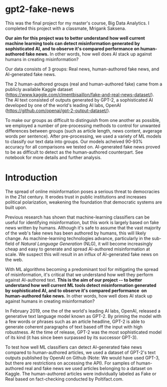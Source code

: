 # gpt2-fake-news
This was the final project for my master's course, Big Data Analytics. I completed this project with a classmate, Mrigank Saksena.

**Our aim for this project was to better understand how well current machine learning tools can detect misinformation generated by sophisticated AI, and to observe it's compared performance on human-authored fake news.** In other words, how well does AI stack up against humans in creating misinformation?

Our data consists of 3 groups: Real news, human-authored fake news, and AI-generated fake news.

The 2 human-authored groups (real and human-authored fake) came from a publicly available Kaggle dataset (https://www.kaggle.com/clmentbisaillon/fake-and-real-news-dataset/). The AI text consisted of outputs generated by GPT-2, a sophisticated AI developed by one of the world's leading AI labs, OpenAI (https://github.com/openai/gpt-2-output-dataset/).

To make our groups as difficult to distinguish from one another as possible, we employed a number of pre-processing methods to control for unwanted differences between groups (such as article length, news content, avgerage words per sentence). After pre-processing, we used a variety of ML models to classify our text data into groups. Our models acheived 90-93% accuracy for all comparisons we tested on. AI-generated fake news proved to be as difficult to detect as the human-authored counterpart. See notebook for more details and further analysis.


# **Introduction**

The spread of online misinformation poses a serious threat to democracies in the 21st century. It erodes trust in public institutions and increases political polarization, weakening the foundation that democratic systems are built upon.

Previous research has shown that machine-learning classifiers can be useful for identifying misinformation, but this work is largely based on fake news written by humans. Although it's safe to assume that the vast majority of the web's fake news has been authored by humans, this will likely change. As machine-learning technologies advance, particularly in the sub-field of *Natural Language Generation* (NLG), it will become increasingly cheap and easy to generate and spread AI-authored misinformation at scale. We suspect this will result in an influx of AI-generated fake news on the web. 

With ML algorithms becoming a predominant tool for mitigating the spread of misinformation, it's critical that we understand how well they perform against AI-authored text. **This is the aim of our project -- to better understand how well current ML tools detect misinformation generated by sophisticated AI, and to observe it's compared performance  on human-authored fake news.** In other words, how well does AI stack up against humans in creating misinformation?

In February 2019, one the of the world's leading AI labs, OpenAI, released a generative text language model known as GPT-2. By priming the model with a few words or phrases such as an article headline, GPT-2 is able to generate coherent paragraphs of text based off the input with high robustness. At the time of release, GPT-2 was the most sophisticated model of its kind (it has since been surpassed by its successor GPT-3).  

To test how well ML classifiers can detect AI-generated fake news compared to human-authored articles, we used a dataset of GPT-2's text outputs published by OpenAI on Github (Note: We would have used GPT-3, but there are restrictions on accessing the API). For samples of human-authored real and fake news we used articles belonging to a dataset on Kaggle. The human-authored articles were individually labeled as Fake or Real based on fact-checking conducted by Poltifact.com.
